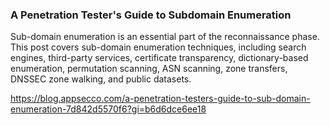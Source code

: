 ### A Penetration Tester's Guide to Subdomain Enumeration

Sub-domain enumeration is an essential part of the reconnaissance phase. This post covers sub-domain enumeration techniques, including search engines, third-party services, certificate transparency, dictionary-based enumeration, permutation scanning, ASN scanning, zone transfers, DNSSEC zone walking, and public datasets.

https://blog.appsecco.com/a-penetration-testers-guide-to-sub-domain-enumeration-7d842d5570f6?gi=b6d6dce6ee18

